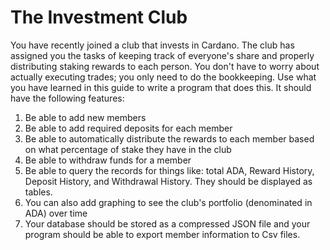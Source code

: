 # The Investment Club

You have recently joined a club that invests in Cardano. The club has assigned you the tasks of keeping track of everyone's share and properly distributing staking rewards to each person. You don't have to worry about actually executing trades; you only need to do the bookkeeping. Use what you have learned in this guide to write a program that does this. It should have the following features:

1. Be able to add new members
2. Be able to add required deposits for each member
3. Be able to automatically distribute the rewards to each member based on what percentage of stake they have in the club
4. Be able to withdraw funds for a member
5. Be able to query the records for things like: total ADA, Reward History, Deposit History, and Withdrawal History. They should be displayed as tables.
6. You can also add graphing to see the club's portfolio (denominated in ADA) over time
7. Your database should be stored as a compressed JSON file and your program should be able to export member information to Csv files.
